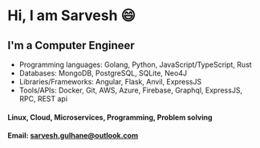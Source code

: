 # Hi, I am Sarvesh 😄

## I'm a Computer Engineer

-  Programming languages: Golang, Python, JavaScript/TypeScript, Rust
-  Databases: MongoDB, PostgreSQL, SQLite, Neo4J
-  Libraries/Frameworks: Angular, Flask, Anvil, ExpressJS
-  Tools/APIs: Docker, Git, AWS, Azure, Firebase, Graphql, ExpressJS, RPC, REST api

#### Linux, Cloud, Microservices, Programming, Problem solving

#### Email: sarvesh.gulhane@outlook.com
